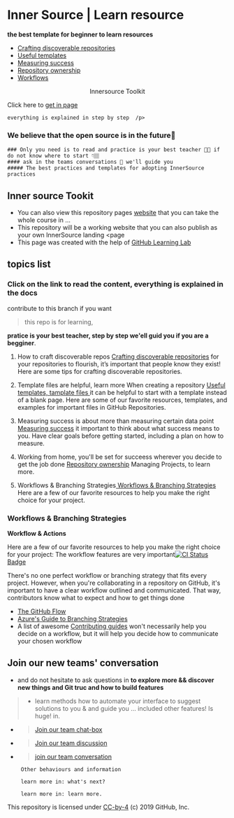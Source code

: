 # Inner Source | Learn resource
**the best template for beginner to learn resources**


  <ul>
    <li><a href="discoverable/">Crafting discoverable repositories</a></li>
    <li><a href="templates/">Useful templates</a></li>
    <li><a href="metrics/">Measuring success</a></li>
    <li><a href="repo-ownership/">Repository ownership</a></li>
   <li><a href="workflows/">Workflows</a></li>
</ul>
     <p align='center' style="italic"><frame width="50" eight="50" text="bold" bg="green">Innersource Toolkit</p>
  <p align="horizontal">Click here to <a href="https://djibal.github.io/innersource">get in page</a></p>
  

    everything is explained in step by step  /p>

### We believe that the open source is in the future🔮
    ### Only you need is to read and practice is your best teacher 🧑‍🏫 if do not know where to start 👇🏽
    #### ask in the teams conversations 💬 we'll guide you 
    ##### The best practices and templates for adopting InnerSource practices


## Inner source Tookit
- You can also view this repository pages <a href="https://djibal.github.io/innersource">website</a> that you can take the whole course in ...
- This repository will be a working website that you can also publish as your own InnerSource landing <page
- This page was created with the help of <a href="https://lab.github.com/">GitHub Learning Lab</a>


## topics list 
<h3> Click on the link to read the content, everything is explained in the docs </h3>
contribute to this branch if you want

   >  this repo is for learning,
   > 
**pratice is your best teacher, step by step we'ell guid you if you are a begginer**.
 
<p>
   
1. How to craft discoverable repos <a href="discoverable/">Crafting discoverable repositories</a> for your repositories to flourish, it’s important that people know they exist! Here are some tips for crafting discoverable repositories.

   
2. Template files are helpful, learn more When creating a repository <a href="templates/"> Useful templates, tamplate files </a> it can be helpful to start with a template instead of a blank page. Here are some of our favorite resources, templates, and examples for important files in GitHub Repositories.

   
3. Measuring success is about more than measuring certain data point <a href="metrics/"> Measuring success</a> it important to think about what success means to you. Have clear goals before getting started, including a plan on how to measure.

   
4. Working from home, you'll be set for succeess wherever you decide to get the job done <a href="repo-ownership/"> Repository ownership</a> Managing Projects, to learn more.

5. Workflows & Branching Strategies<a href="https://djibal.github.io/innersource/workflows/"> Workflows & Branching Strategies </a> Here are a few of our favorite resources to help you make the right choice for your project.
</p>


### Workflows & Branching Strategies
**Workflow & Actions**

Here are a few of our favorite resources to help you make the right choice for your project: 
The workflow features are very important[![CI](https://github.com/djibal/innersource/actions/workflows/blank.yml/badge.svg) Status Badge](https://github.com/djibal/innersource/actions/workflows/blank.yml/)

There's no one perfect workflow or branching strategy that fits every project. However,
when you're collaborating in a repository on GitHub, it's important to have a clear workflow outlined and communicated.
That way, contributors know what to expect and how to get things done

- [The GitHub Flow](https://guides.github.com/introduction/flow/)
- [Azure's Guide to Branching Strategies](https://docs.microsoft.com/en-us/azure/devops/repos/git/git-branching-guidance?view=azure-devops)
- A list of awesome [Contributing guides](https://github.com/mntnr/awesome-contributing) won't necessarily help you decide on a workflow, but it will help you decide how to communicate your chosen workflow



## Join our new teams' conversation
- and do not hesitate to ask questions in
**to explore more && discover new things and Git truc and how to build features**
> - learn methods how to automate your interface to suggest solutions to you & and guide you ... included other features! Is huge! in.
- > [Join our team chat-box](https://github.com/orgs/dji-7/teams/team-chat-box/)
- > [Join our team discussion](https://github.com/orgs/dji-7/teams/team-discussion/)
- > [join our team conversation](https://github.com/orgs/dji-7/teams/team-conversations/)


       
       Other behaviours and information 

       learn more in: what's next?

       learn more in: learn more.

        
<p>This repository is licensed under <a href=".../LICENSE">CC-by-4</a> (c) 2019 GitHub, Inc.</p>
